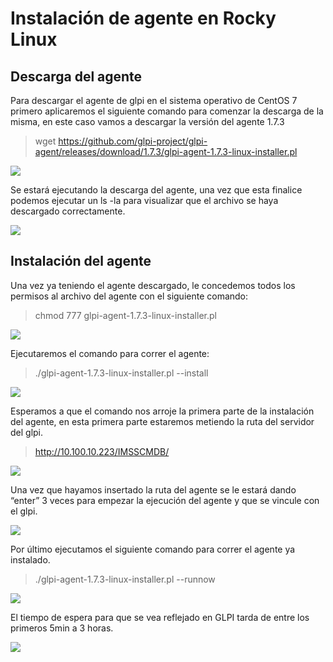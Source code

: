 # Instalación de agente en Rocky Linux
## Descarga del agente

Para descargar el agente de glpi en el sistema operativo de CentOS 7 primero aplicaremos el siguiente comando para comenzar la descarga de la misma, en este caso vamos a descargar la versión del agente 1.7.3

> wget https://github.com/glpi-project/glpi-agent/releases/download/1.7.3/glpi-agent-1.7.3-linux-installer.pl

<img src="img/1.PNG">

Se estará ejecutando la descarga del agente, una vez que esta finalice podemos ejecutar un ls -la para visualizar que el archivo se haya descargado correctamente.

<img src="img/2.PNG">

## Instalación del agente
Una vez ya teniendo el agente descargado, le concedemos todos los permisos al archivo del agente con el siguiente comando:

> chmod 777 glpi-agent-1.7.3-linux-installer.pl

<img src="img/3.PNG">

Ejecutaremos el comando para correr el agente: 

> ./glpi-agent-1.7.3-linux-installer.pl --install

<img src="img/4.PNG">

Esperamos a que el comando nos arroje la primera parte de la instalación del agente, en esta primera parte estaremos metiendo la ruta del servidor del glpi.

> http://10.100.10.223/IMSSCMDB/

<img src="img/4.PNG">

Una vez que hayamos insertado la ruta del agente se le estará dando “enter” 3 veces para empezar la ejecución del agente y que se vincule con el glpi.

<img src="img/5.PNG">

Por último ejecutamos el siguiente comando para correr el agente ya instalado.

> ./glpi-agent-1.7.3-linux-installer.pl --runnow

<img src="img/6.PNG">

El tiempo de espera para que se vea reflejado en GLPI tarda de entre los primeros 5min a 3 horas.

<img src="img/7.PNG">
